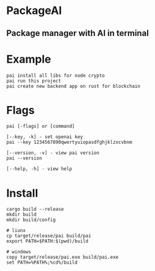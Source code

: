# PackageAI

## Package manager with AI in terminal

# Example
```shell
pai install all libs for node crypto
pai run this project
pai create new backend app on rust for blockchain
```

# Flags
```shell
pai [-flags] or [command]

[--key, -k] - set openai key
pai --key 1234567890qwertyuiopasdfghjklzxcvbnm

[--version, -v] - view pai version
pai --version

[--help, -h] - view help
```

# Install
```shell
cargo build --release
mkdir build
mkdir build/config

# liunx
cp target/release/pai build/pai
export PATH=$PATH:$(pwd)/build

# windows
copy target/release/pai.exe build/pai.exe
set PATH=%PATH%;%cd%/build
```
